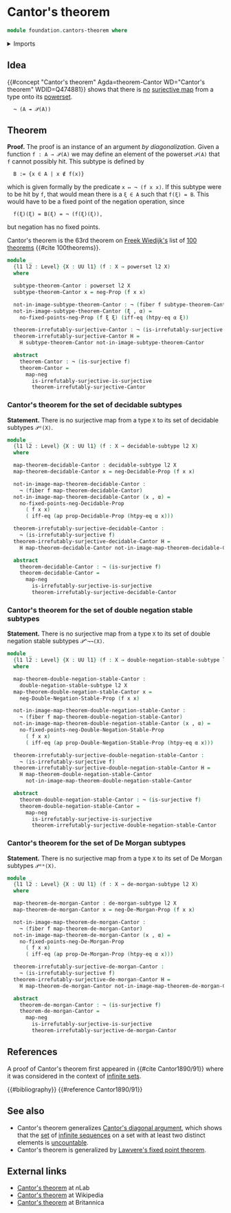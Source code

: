 # Cantor's theorem

```agda
module foundation.cantors-theorem where
```

<details><summary>Imports</summary>

```agda
open import foundation.action-on-identifications-functions
open import foundation.decidable-propositions
open import foundation.decidable-subtypes
open import foundation.dependent-pair-types
open import foundation.double-negation-stable-propositions
open import foundation.function-extensionality
open import foundation.logical-equivalences
open import foundation.negation
open import foundation.powersets
open import foundation.propositional-truncations
open import foundation.surjective-maps
open import foundation.universe-levels

open import foundation-core.empty-types
open import foundation-core.fibers-of-maps
open import foundation-core.propositions

open import logic.de-morgan-propositions
open import logic.de-morgan-subtypes
open import logic.double-negation-stable-subtypes
open import logic.irrefutably-surjective-maps
```

</details>

## Idea

{{#concept "Cantor's theorem" Agda=theorem-Cantor WD="Cantor's theorem" WDID=Q474881}}
shows that there is [no](foundation-core.negation.md)
[surjective map](foundation.surjective-maps.md) from a type onto its
[powerset](foundation.powersets.md).

```text
  ¬ (A ↠ 𝒫(A))
```

## Theorem

**Proof.** The proof is an instance of an argument _by diagonalization_. Given a
function `f : A → 𝒫(A)` we may define an element of the powerset `𝒫(A)` that `f`
cannot possibly hit. This subtype is defined by

```text
  B := {x ∈ A | x ∉ f(x)}
```

which is given formally by the predicate `x ↦ ¬ (f x x)`. If this subtype were
to be hit by `f`, that would mean there is a `ξ ∈ A` such that `f(ξ) = B`. This
would have to be a fixed point of the negation operation, since

```text
  f(ξ)(ξ) = B(ξ) = ¬ (f(ξ)(ξ)),
```

but negation has no fixed points.

Cantor's theorem is the 63rd theorem on
[Freek Wiedijk's](http://www.cs.ru.nl/F.Wiedijk/) list of
[100 theorems](literature.100-theorems.md) {{#cite 100theorems}}.

```agda
module _
  {l1 l2 : Level} {X : UU l1} (f : X → powerset l2 X)
  where

  subtype-theorem-Cantor : powerset l2 X
  subtype-theorem-Cantor x = neg-Prop (f x x)

  not-in-image-subtype-theorem-Cantor : ¬ (fiber f subtype-theorem-Cantor)
  not-in-image-subtype-theorem-Cantor (ξ , α) =
    no-fixed-points-neg-Prop (f ξ ξ) (iff-eq (htpy-eq α ξ))

  theorem-irrefutably-surjective-Cantor : ¬ (is-irrefutably-surjective f)
  theorem-irrefutably-surjective-Cantor H =
    H subtype-theorem-Cantor not-in-image-subtype-theorem-Cantor

  abstract
    theorem-Cantor : ¬ (is-surjective f)
    theorem-Cantor =
      map-neg
        is-irrefutably-surjective-is-surjective
        theorem-irrefutably-surjective-Cantor
```

### Cantor's theorem for the set of decidable subtypes

**Statement.** There is no surjective map from a type `X` to its set of
decidable subtypes `𝒫ᵈ(X)`.

```agda
module _
  {l1 l2 : Level} {X : UU l1} (f : X → decidable-subtype l2 X)
  where

  map-theorem-decidable-Cantor : decidable-subtype l2 X
  map-theorem-decidable-Cantor x = neg-Decidable-Prop (f x x)

  not-in-image-map-theorem-decidable-Cantor :
    ¬ (fiber f map-theorem-decidable-Cantor)
  not-in-image-map-theorem-decidable-Cantor (x , α) =
    no-fixed-points-neg-Decidable-Prop
      ( f x x)
      ( iff-eq (ap prop-Decidable-Prop (htpy-eq α x)))

  theorem-irrefutably-surjective-decidable-Cantor :
    ¬ (is-irrefutably-surjective f)
  theorem-irrefutably-surjective-decidable-Cantor H =
    H map-theorem-decidable-Cantor not-in-image-map-theorem-decidable-Cantor

  abstract
    theorem-decidable-Cantor : ¬ (is-surjective f)
    theorem-decidable-Cantor =
      map-neg
        is-irrefutably-surjective-is-surjective
        theorem-irrefutably-surjective-decidable-Cantor
```

### Cantor's theorem for the set of double negation stable subtypes

**Statement.** There is no surjective map from a type `X` to its set of double
negation stable subtypes `𝒫^¬¬(X)`.

```agda
module _
  {l1 l2 : Level} {X : UU l1} (f : X → double-negation-stable-subtype l2 X)
  where

  map-theorem-double-negation-stable-Cantor :
    double-negation-stable-subtype l2 X
  map-theorem-double-negation-stable-Cantor x =
    neg-Double-Negation-Stable-Prop (f x x)

  not-in-image-map-theorem-double-negation-stable-Cantor :
    ¬ (fiber f map-theorem-double-negation-stable-Cantor)
  not-in-image-map-theorem-double-negation-stable-Cantor (x , α) =
    no-fixed-points-neg-Double-Negation-Stable-Prop
      ( f x x)
      ( iff-eq (ap prop-Double-Negation-Stable-Prop (htpy-eq α x)))

  theorem-irrefutably-surjective-double-negation-stable-Cantor :
    ¬ (is-irrefutably-surjective f)
  theorem-irrefutably-surjective-double-negation-stable-Cantor H =
    H map-theorem-double-negation-stable-Cantor
      not-in-image-map-theorem-double-negation-stable-Cantor

  abstract
    theorem-double-negation-stable-Cantor : ¬ (is-surjective f)
    theorem-double-negation-stable-Cantor =
      map-neg
        is-irrefutably-surjective-is-surjective
        theorem-irrefutably-surjective-double-negation-stable-Cantor
```

### Cantor's theorem for the set of De Morgan subtypes

**Statement.** There is no surjective map from a type `X` to its set of De
Morgan subtypes `𝒫ᵈᵐ(X)`.

```agda
module _
  {l1 l2 : Level} {X : UU l1} (f : X → de-morgan-subtype l2 X)
  where

  map-theorem-de-morgan-Cantor : de-morgan-subtype l2 X
  map-theorem-de-morgan-Cantor x = neg-De-Morgan-Prop (f x x)

  not-in-image-map-theorem-de-morgan-Cantor :
    ¬ (fiber f map-theorem-de-morgan-Cantor)
  not-in-image-map-theorem-de-morgan-Cantor (x , α) =
    no-fixed-points-neg-De-Morgan-Prop
      ( f x x)
      ( iff-eq (ap prop-De-Morgan-Prop (htpy-eq α x)))

  theorem-irrefutably-surjective-de-morgan-Cantor :
    ¬ (is-irrefutably-surjective f)
  theorem-irrefutably-surjective-de-morgan-Cantor H =
    H map-theorem-de-morgan-Cantor not-in-image-map-theorem-de-morgan-Cantor

  abstract
    theorem-de-morgan-Cantor : ¬ (is-surjective f)
    theorem-de-morgan-Cantor =
      map-neg
        is-irrefutably-surjective-is-surjective
        theorem-irrefutably-surjective-de-morgan-Cantor
```

## References

A proof of Cantor's theorem first appeared in {{#cite Cantor1890/91}} where it
was considered in the context of [infinite sets](set-theory.infinite-sets.md).

{{#bibliography}} {{#reference Cantor1890/91}}

## See also

- Cantor's theorem generalizes
  [Cantor's diagonal argument](set-theory.cantors-diagonal-argument.md), which
  shows that the [set](foundation-core.sets.md) of
  [infinite sequences](foundation.sequences.md) on a set with at least two
  distinct elements is [uncountable](set-theory.uncountable-sets.md).
- Cantor's theorem is generalized by
  [Lawvere's fixed point theorem](foundation.lawveres-fixed-point-theorem.md).

## External links

- [Cantor's theorem](https://ncatlab.org/nlab/show/Cantor%27s+theorem) at $n$Lab
- [Cantor's theorem](https://en.wikipedia.org/wiki/Cantor%27s_theorem) at
  Wikipedia
- [Cantor's theorem](https://www.britannica.com/science/Cantors-theorem) at
  Britannica
